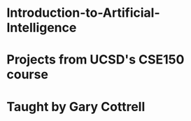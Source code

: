 # Introduction-to-Artificial-Intelligence
# Projects from UCSD's CSE150 course
# Taught by Gary Cottrell